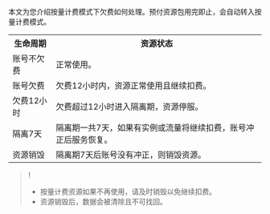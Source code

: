 本文为您介绍按量计费模式下欠费如何处理。预付资源包用完即止，会自动转入按量计费模式。
<table>
<tr>
<th>生命周期</th>
<th>资源状态</th>
</tr>
<tr>
<td>账号不欠费</td>
<td>正常使用。</td>
</tr>
<tr>
<td>账号欠费</td>
<td>欠费12小时内，资源正常使用且继续扣费。</td>
</tr>
<tr>
<td>欠费12小时</td>
<td>欠费超过12小时进入隔离期，资源停服。</td>
</tr>
<tr>
<td>隔离7天</td>
<td>隔离期一共7天，如果有实例或流量将继续扣费，账号冲正后服务恢复。</td>
</tr>
<tr>
<td>资源销毁</td>
<td>隔离期7天后账号没有冲正，则销毁资源。</td>
</tr>
</table>


>!
> - 按量计费资源如果不再使用，请及时销毁以免继续扣费。
> - 资源销毁后，数据会被清除且不可找回。



